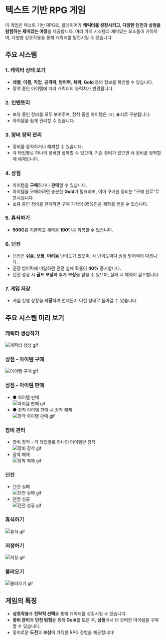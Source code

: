 # 텍스트 기반 RPG 게임

이 게임은 텍스트 기반 RPG로, 플레이어가 **캐릭터를 성장시키고, 다양한 던전과 상점을 탐험하는 재미있는 여정**을 제공합니다. 여러 가지 시스템과 재미있는 요소들이 가득하며, 다양한 상호작용을 통해 캐릭터를 발전시킬 수 있습니다.  

## 주요 시스템  

### 1. 캐릭터 상태 보기  
  - **레벨**, **이름**, **직업**, **공격력**, **방어력**, **체력**, **Gold** 등의 정보를 확인할 수 있습니다.  
  - 장착 중인 아이템에 따라 캐릭터의 능력치가 변경됩니다.  

### 2. 인벤토리  
  - 보유 중인 장비를 모두 보여주며, 장착 중인 아이템은 `[E]` 표시로 구분됩니다.  
  - 아이템을 쉽게 관리할 수 있습니다.  

### 3. 장비 장착 관리  
  - 장비를 장착하거나 해제할 수 있습니다.  
  - 각 타입별로 하나의 장비만 장착할 수 있으며, 기존 장비가 있으면 새 장비를 장착할 때 해제됩니다.  

### 4. 상점  
  - 아이템을 **구매**하거나 **판매**할 수 있습니다.  
  - 아이템을 구매하려면 충분한 **Gold**가 필요하며, 이미 구매한 장비는 "구매 완료"로 표시됩니다.  
  - 보유 중인 장비를 판매하면 구매 가격의 85%만큼 재화를 얻을 수 있습니다.  

### 5. 휴식하기  
  - **500G**를 지불하고 체력을 **100**만큼 회복할 수 있습니다.  

### 6. 던전  
  - 던전은 **쉬움**, **보통**, **어려움** 난이도가 있으며, 각 난이도마다 권장 방어력이 다릅니다.  
  - 권장 방어력에 미달하면 던전 실패 확률이 **40%** 증가합니다.  
  - 던전 성공 시 **골드 보상**과 추가 **보상**을 얻을 수 있으며, 실패 시 체력이 감소합니다.  

### 7. 게임 저장  
  - 게임 진행 상황을 **저장**하여 언제든지 이전 상태로 돌아갈 수 있습니다.

 ## 주요 시스템 미리 보기

### 캐릭터 생성하기
  ![캐릭터 생성 gif](경로/캐릭터_생성.gif)  

### 상점 - 아이템 구매
  ![아이템 구매 gif](경로/아이템_구매.gif)  

### 상점 - 아이템 판매
  - ● 아이템 판매  
    ![아이템 판매 gif](경로/아이템_판매.gif)  
  - ● 장착 아이템 판매 시 장착 해제  
    ![장착 아이템 판매 gif](경로/장착_아이템_판매.gif)  

### 장비 관리
  - 장비 장착 - 각 타입별로 하나의 아이템만 장착  
    ![장비 장착 gif](경로/장비_장착.gif)  
  - 장착 해제  
    ![장착 해제 gif](경로/장착_해제.gif)  

### 던전
  - 던전 실패  
    ![던전 실패 gif](경로/던전_실패.gif)  
  - 던전 성공  
    ![던전 성공 gif](경로/던전_성공.gif)  

### 휴식하기
  ![휴식 gif](경로/휴식.gif)  

### 저장하기
  ![저장 gif](경로/저장.gif)  

### 불러오기
  ![불러오기 gif](경로/불러오기.gif)  

## 게임의 특징  
- **상호작용**과 **전략적 선택**을 통해 캐릭터를 성장시킬 수 있습니다.  
- **장비 관리**와 **던전 탐험**을 통해 **Gold**를 모은 후, **상점**에서 더 강력한 아이템을 구매할 수 있습니다.  
- 흥미로운 **도전**과 **보상**이 가득한 RPG 경험을 제공합니다!
